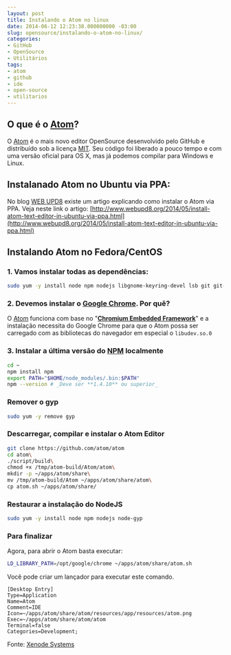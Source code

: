 ```yaml
---
layout: post
title: Instalando o Atom no linux
date: 2014-06-12 12:23:38.000000000 -03:00
slug: opensource/instalando-o-atom-no-linux/
categories:
- GitHub
- OpenSource
- Utilitários
tags:
- atom
- github
- ide
- open-source
- utilitarios
---
```


## O que é o [Atom][Atom]?

O [Atom][Atom] é o mais novo editor OpenSource
desenvolvido pelo GitHub e distribuído sob a licença [MIT][MIT]. Seu código
foi liberado a pouco tempo e com uma versão oficial para OS X, mas já podemos
compilar para Windows e Linux.

## Instalanado Atom no Ubuntu via PPA:

No blog [WEB UPD8][WEB UPD8] existe um artigo
explicando como instalar o Atom via PPA.
Veja neste link o artigo: [http://www.webupd8.org/2014/05/install-atom-text-editor-in-ubuntu-via-ppa.html](http://www.webupd8.org/2014/05/install-atom-text-editor-in-ubuntu-via-ppa.html)

## Instalando Atom no Fedora/CentOS

### 1\. Vamos instalar todas as dependências:

```bash
sudo yum -y install node npm nodejs libgnome-keyring-devel lsb git git-core
```

### 2\. Devemos instalar o [Google Chrome][Google Chrome]. Por quê?

O [Atom][Atom] funciona com base no
"**[Chromium Embedded Framework][Chromium Embedded Framework]**" e a
instalação necessita do Google Chrome para que o Atom possa ser carregado
com as bibliotecas do navegador em especial o `libudev.so.0`

### 3\. Instalar a última versão do [NPM][NPM] localmente
```bash
cd ~
npm install npm
export PATH="$HOME/node_modules/.bin:$PATH"
npm --version # _Deve ser **1.4.10** ou superior_
```

### Remover o gyp

```bash
sudo yum -y remove gyp
```

### Descarregar, compilar e instalar o Atom Editor

```bash
git clone https://github.com/atom/atom
cd atom\
./script/build\
chmod +x /tmp/atom-build/Atom/atom\
mkdir -p ~/apps/atom/share\
mv /tmp/atom-build/Atom ~/apps/atom/share/atom\
cp atom.sh ~/apps/atom/share/
```

### Restaurar a instalação do NodeJS

```bash
sudo yum -y install node npm nodejs node-gyp
```

### Para finalizar

Agora, para abrir o Atom basta executar:
```bash
LD_LIBRARY_PATH=/opt/google/chrome ~/apps/atom/share/atom.sh
```

Você pode criar um lançador para executar este comando.

```desktop
[Desktop Entry]
Type=Application
Name=Atom
Comment=IDE
Icon=~/apps/atom/share/atom/resources/app/resources/atom.png
Exec=~/apps/atom/share/atom/atom
Terminal=false
Categories=Development;
```

Fonte: [Xenode Systems](http://blog.xenodesystems.com/2014/05/instalar-atom-editor-en-fedora-20?class=nous "Xenode Systems")

[Chromium Embedded Framework]: https://code.google.com/p/chromiumembedded/
[MIT]: http://pt.wikipedia.org/wiki/Licen%C3%A7a_MIT "Licença MIT"
[Atom]: https://atom.io/ "Atom editor"
[WEB UPD8]: http://www.webupd8.org "WEB UPD8"
[Google Chrome]: http://chrome.google.com/ "Google Chrome"
[NPM]: http://nodebr.com/o-que-e-a-npm-do-nodejs/ "O que é a NPM do Node.JS"
